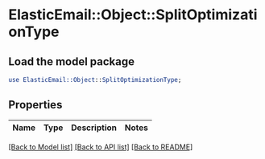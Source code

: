 # ElasticEmail::Object::SplitOptimizationType

## Load the model package
```perl
use ElasticEmail::Object::SplitOptimizationType;
```

## Properties
Name | Type | Description | Notes
------------ | ------------- | ------------- | -------------

[[Back to Model list]](../README.md#documentation-for-models) [[Back to API list]](../README.md#documentation-for-api-endpoints) [[Back to README]](../README.md)


